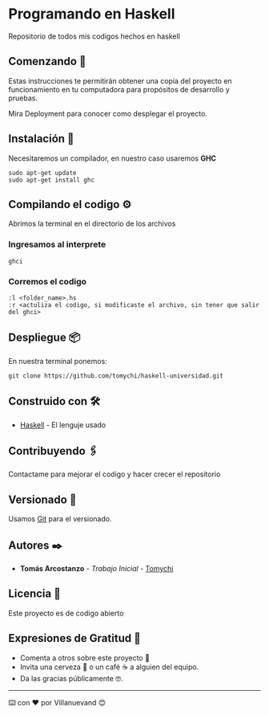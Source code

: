 # Programando en Haskell

Repositorio de todos mis codigos hechos en haskell

## Comenzando 🚀

Estas instrucciones te permitirán obtener una copia del proyecto en funcionamiento en tu computadora para propósitos de desarrollo y pruebas.




Mira Deployment para conocer como desplegar el proyecto.

## Instalación 🔧

Necesitaremos un compilador, en nuestro caso usaremos **GHC**

```
sudo apt-get update
sudo apt-get install ghc
```

## Compilando el codigo ⚙️

Abrimos la terminal en el directorio de los archivos

### Ingresamos al interprete
```
ghci
```
### Corremos el codigo
```
:l <folder_name>.hs  
:r <actuliza el codigo, si modificaste el archivo, sin tener que salir del ghci>
```

## Despliegue 📦

En nuestra terminal ponemos:
```
git clone https://github.com/tomychi/haskell-universidad.git
```

## Construido con 🛠️

* [Haskell](https://www.haskell.org/) - El lenguje usado

## Contribuyendo 🖇️

Contactame para mejorar el codigo y hacer crecer el repositorio

## Versionado 📌

Usamos [Git](https://git-scm.com/) para el versionado. 

## Autores ✒️

* **Tomás Arcostanzo** - *Trabajo Inicial* - [Tomychi](https://github.com/tomychi)



## Licencia 📄

Este proyecto es de codigo abierto

## Expresiones de Gratitud 🎁

* Comenta a otros sobre este proyecto 📢
* Invita una cerveza 🍺 o un café ☕ a alguien del equipo.
* Da las gracias públicamente 🤓.

-----
⌨️ con ❤️ por Villanuevand 😊

